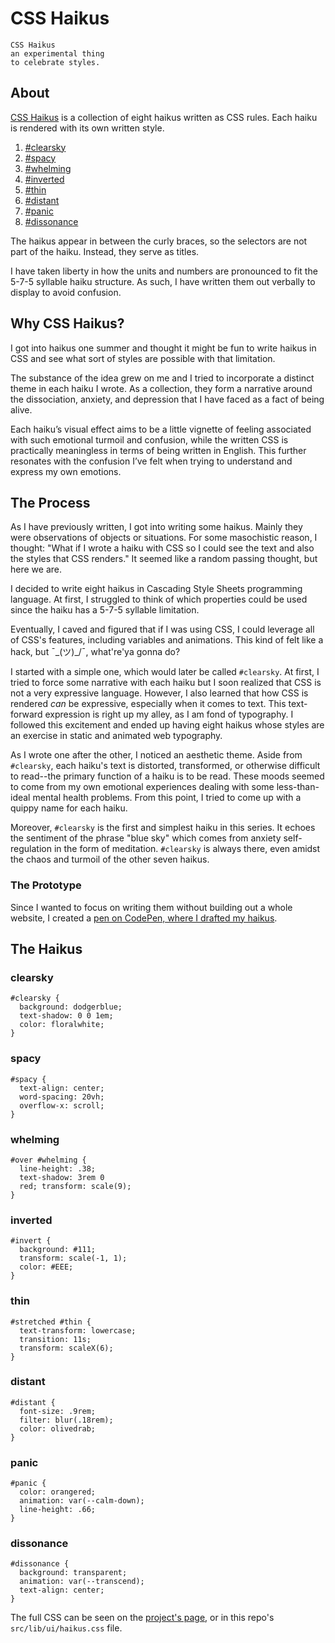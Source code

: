 # CSS Haikus

```
CSS Haikus
an experimental thing
to celebrate styles.
```

## About 
[CSS Haikus](#) is a collection of eight haikus written as CSS rules. Each haiku is rendered with its own written style.

1. [#clearsky](#clearsky)
2. [#spacy](#spacy)
3. [#whelming](#whelming)
4. [#inverted](#inverted)
5. [#thin](#thin)
6. [#distant](#distant)
7. [#panic](#panic)
8. [#dissonance](#dissoance)

The haikus appear in between the curly braces, so the selectors are not part of the haiku. Instead, they serve as titles.

I have taken liberty in how the units and numbers are pronounced to fit the 5-7-5 syllable haiku structure. As such, I have written them out verbally to display to avoid confusion.

## Why CSS Haikus?

I got into haikus one summer and thought it might be fun to write haikus in CSS and see what sort of styles are possible with that limitation.

The substance of the idea grew on me and I tried to incorporate a distinct theme in each haiku I wrote. As a collection, they form a narrative around the dissociation, anxiety, and depression that I have faced as a fact of being alive.

Each haiku’s visual effect aims to be a little vignette of feeling associated with such emotional turmoil and confusion, while the written CSS is practically meaningless in terms of being written in English. This further resonates with the confusion I’ve felt when trying to understand and express my own emotions.

## The Process

As I have previously written, I got into writing some haikus. Mainly they were observations of objects or situations. For some masochistic reason, I thought: "What if I wrote a haiku with CSS so I could see the text and also the styles that CSS renders." It seemed like a random passing thought, but here we are.

I decided to write eight haikus in Cascading Style Sheets programming language. At first, I struggled to think of which properties could be used since the haiku has a 5-7-5 syllable limitation. 

Eventually, I caved and figured that if I was using CSS, I could leverage all of CSS's features, including variables and animations. This kind of felt like a hack, but ¯\_(ツ)_/¯, what're'ya gonna do?

I started with a simple one, which would later be called `#clearsky`. At first, I tried to force some narrative with each haiku but I soon realized that CSS is not a very expressive language. However, I also learned that how CSS is rendered *can* be expressive, especially when it comes to text. This text-forward expression is right up my alley, as I am fond of typography. I followed this excitement and ended up having eight haikus whose styles are an exercise in static and animated web typography.

As I wrote one after the other, I noticed an aesthetic theme. Aside from `#clearsky`, each haiku's text is distorted, transformed, or otherwise difficult to read--the primary function of a haiku is to be read. These moods seemed to come from my own emotional experiences dealing with some less-than-ideal mental health problems. From this point, I tried to come up with a quippy name for each haiku. 

Moreover, `#clearsky` is the first and simplest haiku in this series. It echoes the sentiment of the phrase "blue sky" which comes from anxiety self-regulation in the form of meditation. `#clearsky` is always there, even amidst the chaos and turmoil of the other seven haikus.

### The Prototype

Since I wanted to focus on writing them without building out a whole website, I created a [pen on CodePen, where I drafted my haikus](https://codepen.io/vernonian/pen/KKjyXJK).

## The Haikus

### clearsky
```
#clearsky {
  background: dodgerblue;
  text-shadow: 0 0 1em;
  color: floralwhite;
}
```

### spacy
```
#spacy {
  text-align: center;
  word-spacing: 20vh;
  overflow-x: scroll; 
}
```

### whelming
```
#over #whelming {
  line-height: .38;
  text-shadow: 3rem 0
  red; transform: scale(9);
}
```

### inverted
```
#invert {
  background: #111;
  transform: scale(-1, 1);
  color: #EEE;
}
```

### thin
```
#stretched #thin {
  text-transform: lowercase;
  transition: 11s;
  transform: scaleX(6);
}
```

### distant
```
#distant {
  font-size: .9rem;
  filter: blur(.18rem);
  color: olivedrab;
}
```

### panic
```
#panic {
  color: orangered;
  animation: var(--calm-down);
  line-height: .66;    
}
```

### dissonance
```
#dissonance {
  background: transparent;
  animation: var(--transcend);
  text-align: center;
}
```

The full CSS can be seen on the [project's page](#), or in this repo's `src/lib/ui/haikus.css` file.